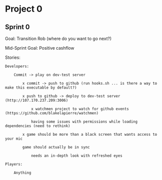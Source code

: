 Project 0
=========

Sprint 0
---------

Goal: Transition Rob (where do you want to go next?)

Mid-Sprint Goal: Positive cashflow


Stories:

    Developers:

        Commit -> play on dev-test server

            x commit -> push to github (run hooks.sh ... is there a way to make this executable by default?)
            
            x push to github -> deploy to dev-test server (http://107.170.237.209:3006)
                
                x watchmen project to watch for github events (https://github.com/blakelapierre/watchmen)
                
                having some issues with permissions while loading dependencies (need to rethink)
                
            x game should be more than a black screen that wants access to your mic

            game should actually be in sync
            
                needs an in-depth look with refreshed eyes
            
    Players:

        Anything